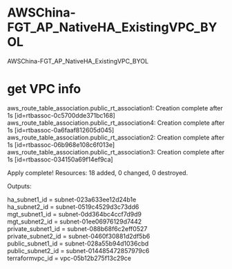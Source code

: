# AWSChina-FGT_AP_NativeHA_ExistingVPC_BYOL
AWSChina-FGT_AP_NativeHA_ExistingVPC_BYOL


# get VPC info

aws_route_table_association.public_rt_association1: Creation complete after 1s [id=rtbassoc-0c5700dde371bc168]  
aws_route_table_association.public_rt_association4: Creation complete after 1s [id=rtbassoc-0a6faaf812605d045]  
aws_route_table_association.public_rt_association2: Creation complete after 1s [id=rtbassoc-06b968e108c6f013e]  
aws_route_table_association.public_rt_association3: Creation complete after 1s [id=rtbassoc-034150a69f14ef9ca]  

Apply complete! Resources: 18 added, 0 changed, 0 destroyed.  

Outputs:  

ha_subnet1_id = subnet-023a633ee12d24b1e  
ha_subnet2_id = subnet-0519c4529d3c73dd6  
mgt_subnet1_id = subnet-0dd364bc4ccf7d9d9  
mgt_subnet2_id = subnet-01ee06976129d7442  
private_subnet1_id = subnet-088b68f6c2eff0527  
private_subnet2_id = subnet-0460f30881d2df5b6  
public_subnet1_id = subnet-028a55b94d1036cbd  
public_subnet2_id = subnet-014485472857979c6  
terraformvpc_id = vpc-05b12b275f13c29ce  
  
